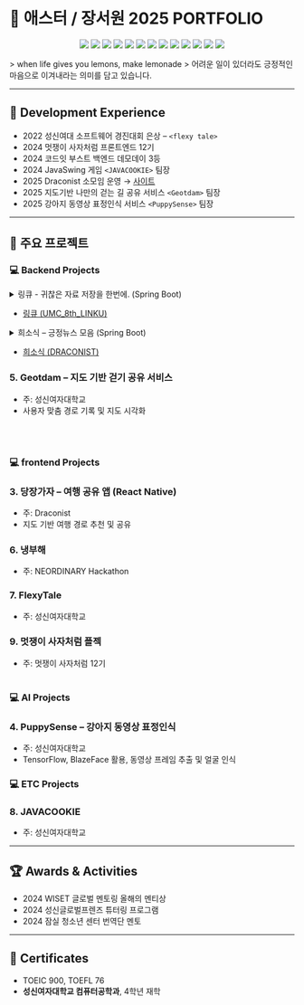 # 🍋 애스터 / 장서원 2025 PORTFOLIO
<p align="center">
  <!-- Version Control & Collaboration -->
  <img src="https://img.shields.io/badge/GitHub-181717?style=for-the-badge&logo=github&logoColor=white"/> 
  <img src="https://img.shields.io/badge/GitHub%20Actions-2088FF?style=for-the-badge&logo=githubactions&logoColor=white"/> 

  <!-- Frontend -->
  <img src="https://img.shields.io/badge/React-61DAFB?style=for-the-badge&logo=react&logoColor=black"/> 
  <img src="https://img.shields.io/badge/React%20Native-61DAFB?style=for-the-badge&logo=react&logoColor=black"/>  

  <!-- Backend -->
  <img src="https://img.shields.io/badge/Spring%20Boot-6DB33F?style=for-the-badge&logo=springboot&logoColor=white"/> 
  <img src="https://img.shields.io/badge/Node.js-339933?style=for-the-badge&logo=node.js&logoColor=white"/> 

  <!-- Database -->
  <img src="https://img.shields.io/badge/MySQL-4479A1?style=for-the-badge&logo=mysql&logoColor=white"/> 

  <!-- Infra & OS -->
  <img src="https://img.shields.io/badge/Linux-FCC624?style=for-the-badge&logo=linux&logoColor=black"/> 
  <img src="https://img.shields.io/badge/AWS-232F3E?style=for-the-badge&logo=amazonaws&logoColor=white"/> 
  <img src="https://img.shields.io/badge/GCP-4285F4?style=for-the-badge&logo=googlecloud&logoColor=white"/> 
  <img src="https://img.shields.io/badge/Docker-2496ED?style=for-the-badge&logo=docker&logoColor=white"/> 

  <!-- AI & ML -->
  <img src="https://img.shields.io/badge/AI%20Fine--Tuning-FF6F00?style=for-the-badge&logo=openai&logoColor=white"/> 
  <img src="https://img.shields.io/badge/Google%20Colab-F9AB00?style=for-the-badge&logo=googlecolab&logoColor=white"/> 
</p>
> when life gives you lemons, make lemonade  
> 어려운 일이 있더라도 긍정적인 마음으로 이겨내라는 의미를 담고 있습니다.

---

## 💎 Development Experience
- 2022 성신여대 소프트웨어 경진대회 은상 – `<flexy tale>`  
- 2024 멋쟁이 사자처럼 프론트엔드 12기  
- 2024 코드잇 부스트 백엔드 데모데이 3등  
- 2024 JavaSwing 게임 `<JAVACOOKIE>` 팀장  
- 2025 Draconist 소모임 운영 → [사이트](https://draconist.clickn.co.kr/)  
- 2025 지도기반 나만의 걷는 길 공유 서비스 `<Geotdam>` 팀장  
- 2025 강아지 동영상 표정인식 서비스 `<PuppySense>` 팀장  

---



## 🌟 주요 프로젝트
### 💻 Backend Projects
<details>
<summary>링큐 - 귀찮은 자료 저장을 한번에. (Spring Boot) </br> 
</summary>

- **귀찮은 자료 저장을 한번에**  
  사용자는 한 번의 클릭으로 링크를 저장하면, AI가 자동으로 폴더를 분류해줍니다. (OpenAI API 활용)

- **귀찮은 자료 찾기를 한번에**  
  사용자의 현재 감정과 상황을 받아, 저장했던 링크 중 5개를 추천해줍니다.

- **다른 사람들과 링크 공유 기능**

- **월간 인기 링크 및 AI 추천 링크 제공**  
  (Perplexity API 활용)

</details>

- [링큐 (UMC_8th_LINKU)](https://github.com/LinkYou-2025/LinkU_backend)

  
<details>
<summary>희소식 – 긍정뉴스 모음 (Spring Boot)
</summary>

- **맞춤형 긍정 뉴스 피드 & 스크랩**  
  사용자가 선택한 긍정 키워드 기반 뉴스 추천 및 평가, 스크랩 기능 제공

- **희소식 커뮤니티**  
  사용자가 직접 긍정적인 경험/뉴스 공유, 댓글 및 좋아요를 통한 공감과 소통, 주제별 플레이스 생성 및 참여 가능

- **나의 감정 그래프**  
  일정 기간 동안의 긍정 감정 변화 시각화, 주/월/6개월/전체 기간 비교 가능

- **추가 기능**  
  푸시 알림: 사용자가 뉴스를 자주 보는 시간대에 긍정 뉴스 제공  
  검색 기능: 긍정 피드와 희소식에서 키워드별 검색 및 최근 검색어 관리

</details>

- [희소식 (DRACONIST)](https://github.com/Good-LuckyNews/BE)

### 5. Geotdam – 지도 기반 걷기 공유 서비스
- 주: 성신여자대학교
- 사용자 맞춤 경로 기록 및 지도 시각화

</br></br>


### 💻 frontend Projects
### 3. 당장가자 – 여행 공유 앱 (React Native)
- 주: Draconist
- 지도 기반 여행 경로 추천 및 공유


### 6. 냉부해 
- 주: NEORDINARY Hackathon

### 7. FlexyTale
- 주: 성신여자대학교

### 9. 멋쟁이 사자처럼 플젝
- 주: 멋쟁이 사자처럼 12기
</br></br>

### 💻 AI Projects
### 4. PuppySense – 강아지 동영상 표정인식
- 주: 성신여자대학교
- TensorFlow, BlazeFace 활용, 동영상 프레임 추출 및 얼굴 인식

### 💻 ETC Projects

### 8. JAVACOOKIE
- 주: 성신여자대학교




---

## 🏆 Awards & Activities
- 2024 WISET 글로벌 멘토링 올해의 멘티상  
- 2024 성신글로벌프렌즈 튜터링 프로그램  
- 2024 잠실 청소년 센터 번역단 멘토  

---

## 📄 Certificates
- TOEIC 900, TOEFL 76
- **성신여자대학교 컴퓨터공학과**, 4학년 재학

